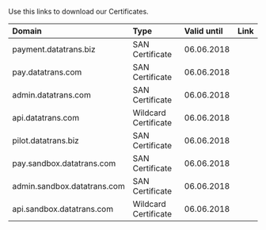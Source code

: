 Use this links to download our Certificates.

| Domain | Type | Valid until | Link |
| :--- | :--- | :--- | :--- |
| payment.datatrans.biz | SAN Certificate | 06.06.2018 |  |
| pay.datatrans.com | SAN Certificate | 06.06.2018 |  |
| admin.datatrans.com | SAN Certificate | 06.06.2018 |  |
| api.datatrans.com | Wildcard Certificate | 06.06.2018 |  |
| pilot.datatrans.biz | SAN Certificate | 06.06.2018 |  |
| pay.sandbox.datatrans.com | SAN Certificate | 06.06.2018 |  |
| admin.sandbox.datatrans.com | SAN Certificate | 06.06.2018 |  |
| api.sandbox.datatrans.com | Wildcard Certificate | 06.06.2018 |  |




